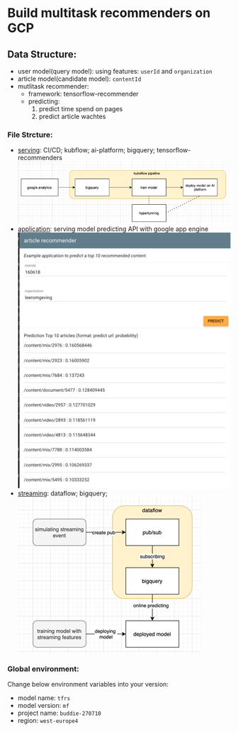 # Build multitask recommenders on GCP

## Data Structure:
- user model(query model): using features: `userId` and `organization` 
- article model(candidate model): `contentId`
- mutlitask recommender: 
    - framework: tensorflow-recommender
    - predicting:
        1. predict time spend on pages
        2. predict article wachtes
    
### File Strcture:
- [serving](serving): CI/CD; kubflow; ai-platform; bigquery; tensorflow-recommenders
  ![img.png](pics/img.png)
- [application](application): serving model predicting API with google app engine
  ![img_1.png](pics/img_1.png)
- [streaming](streaming): dataflow; bigquery;
  ![img_2.png](pics/img_2.png)
  
### Global environment:
Change below environment variables into your version:
- model name: `tfrs`
- model version: `mf`
- project name: `buddie-270710`
- region: `west-europe4`
